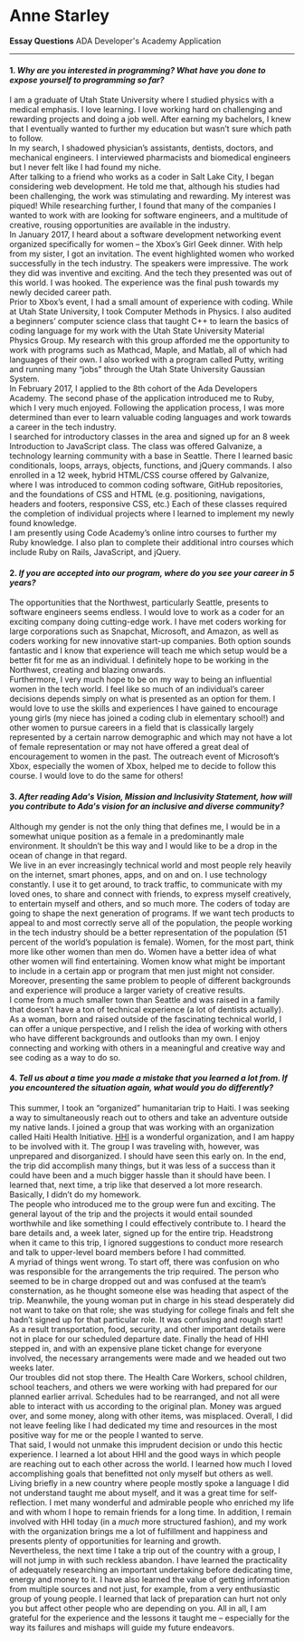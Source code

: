 
# Anne Starley  
**Essay Questions** ADA Developer's Academy Application  
_________________________________________________  
#### 1. *Why are you interested in programming? What have you done to expose yourself to programming so far?*  
I am a graduate of Utah State University where I studied physics with a medical emphasis. I love learning. I love working hard on challenging and rewarding projects and doing a job well. After earning my bachelors, I knew that I eventually wanted to further my education but wasn’t sure which path to follow.  
In my search, I shadowed physician’s assistants, dentists, doctors, and mechanical engineers. I interviewed pharmacists and biomedical engineers but I never felt like I had found my niche.  
After talking to a friend who works as a coder in Salt Lake City, I began considering web development. He told me that, although his studies had been challenging, the work was stimulating and rewarding. My interest was piqued! While researching further, I found that many of the companies I wanted to work with are looking for software engineers, and a multitude of creative, rousing opportunities are available in the industry.  
In January 2017, I heard about a software development networking event organized specifically for women – the Xbox’s Girl Geek dinner. With help from my sister, I got an invitation. The event highlighted women who worked successfully in the tech industry. The speakers were impressive. The work they did was inventive and exciting. And the tech they presented was out of this world. I was hooked. The experience was the final push towards my newly decided career path.  
Prior to Xbox’s event, I had a small amount of experience with coding. While at Utah State University, I took Computer Methods in Physics. I also audited a beginners’ computer science class that taught C++ to learn the basics of coding language for my work with the Utah State University Material Physics Group. My research with this group afforded me the opportunity to work with programs such as Mathcad, Maple, and Matlab, all of which had languages of their own. I also worked with a program called Putty, writing and running many “jobs” through the Utah State University Gaussian System.  
In February 2017, I applied to the 8th cohort of the Ada Developers Academy. The second phase of the application introduced me to Ruby, which I very much enjoyed. Following the application process, I was more determined than ever to learn valuable coding languages and work towards a career in the tech industry.  
I searched for introductory classes in the area and signed up for an 8 week Introduction to JavaScript class. The class was offered Galvanize, a technology learning community with a base in Seattle. There I learned basic conditionals, loops, arrays, objects, functions, and jQuery commands. I also enrolled in a 12 week, hybrid HTML/CSS course offered by Galvanize, where I was introduced to common coding software, GitHub repositories, and the foundations of CSS and HTML (e.g. positioning, navigations, headers and footers, responsive CSS, etc.) Each of these classes required the completion of individual projects where I learned to implement my newly found knowledge.    
I am presently using Code Academy’s online intro courses to further my Ruby knowledge. I also plan to complete their additional intro courses which include Ruby on Rails, JavaScript, and jQuery.  

#### 2. *If you are accepted into our program, where do you see your career in 5 years?*  

The opportunities that the Northwest, particularly Seattle, presents to software engineers seems endless. I would love to work as a coder for an exciting company doing cutting-edge work. I have met coders working for large corporations such as Snapchat, Microsoft, and Amazon, as well as coders working for new innovative start-up companies. Both option sounds fantastic and I know that experience will teach me which setup would be a better fit for me as an individual. I definitely hope to be working in the Northwest, creating and blazing onwards.  
Furthermore, I very much hope to be on my way to being an influential women in the tech world. I feel like so much of an individual’s career decisions depends simply on what is presented as an option for them. I would love to use the skills and experiences I have gained to encourage young girls (my niece has joined a coding club in elementary school!) and other women to pursue careers in a field that is classically largely represented by a certain narrow demographic and which may not have a lot of female representation or may not have offered a great deal of encouragement to women in the past. The outreach event of Microsoft’s Xbox, especially the women of Xbox, helped me to decide to follow this course. I would love to do the same for others!  

#### 3. *After reading Ada's Vision, Mission and Inclusivity Statement, how will you contribute to Ada's vision for an inclusive and diverse community?*  
Although my gender is not the only thing that defines me, I would be in a somewhat unique position as a female in a predominantly male environment. It shouldn’t be this way and I would like to be a drop in the ocean of change in that regard.  
We live in an ever increasingly technical world and most people rely heavily on the internet, smart phones, apps, and on and on. I use technology constantly. I use it to get around, to track traffic, to communicate with my loved ones, to share and connect with friends, to express myself creatively, to entertain myself and others, and so much more. The coders of today are going to shape the next generation of programs. If we want tech products to appeal to and most correctly serve all of the population, the people working in the tech industry should be a better representation of the population (51 percent of the world’s population is female). Women, for the most part, think more like other women than men do. Women have a better idea of what other women will find entertaining. Women know what might be important to include in a certain app or program that men just might not consider. Moreover, presenting the same problem to people of different backgrounds and experience will produce a larger variety of creative results.  
I come from a much smaller town than Seattle and was raised in a family that doesn’t have a ton of technical experience (a lot of dentists actually). As a woman, born and raised outside of the fascinating technical world, I can offer a unique perspective, and I relish the idea of working with others who have different backgrounds and outlooks than my own. I enjoy connecting and working with others in a meaningful and creative way and see coding as a way to do so.  

#### 4. *Tell us about a time you made a mistake that you learned a lot from. If you encountered the situation again, what would you do differently?*  
This summer, I took an “organized” humanitarian trip to Haiti. I was seeking a way to simultaneously reach out to others and take an adventure outside my native lands. I joined a group that was working with an organization called Haiti Health Initiative. [HHI](http://haitihealthinitiative.org/ "Check out their webpage here!") is a wonderful organization, and I am happy to be involved with it. The group I was traveling with, however, was unprepared and disorganized. I should have seen this early on. In the end, the trip did accomplish many things, but it was less of a success than it could have been and a much bigger hassle than it should have been. I learned that, next time, a trip like that deserved a lot more research. Basically, I didn’t do my homework.  
The people who introduced me to the group were fun and exciting. The general layout of the trip and the projects it would entail sounded worthwhile and like something I could effectively contribute to. I heard the bare details and, a week later, signed up for the entire trip. Headstrong when it came to this trip, I ignored suggestions to conduct more research and talk to upper-level board members before I had committed.  
A myriad of things went wrong. To start off, there was confusion on who was responsible for the arrangements the trip required. The person who seemed to be in charge dropped out and was confused at the team’s consternation, as he thought someone else was heading that aspect of the trip. Meanwhile, the young woman put in charge in his stead desperately did not want to take on that role; she was studying for college finals and felt she hadn’t signed up for that particular role. It was confusing and rough start! As a result transportation, food, security, and other important details were not in place for our scheduled departure date. Finally the head of HHI stepped in, and with an expensive plane ticket change for everyone involved, the necessary arrangements were made and we headed out two weeks later.  
Our troubles did not stop there. The Health Care Workers, school children, school teachers, and others we were working with had prepared for our planned earlier arrival. Schedules had to be rearranged, and not all were able to interact with us according to the original plan. Money was argued over, and some money, along with other items, was misplaced. Overall, I did not leave feeling like I had dedicated my time and resources in the most positive way for me or the people I wanted to serve.  
That said, I would not unmake this imprudent decision or undo this hectic experience. I learned a lot about HHI and the good ways in which people are reaching out to each other across the world. I learned how much I loved accomplishing goals that benefitted not only myself but others as well. Living briefly in a new country where people mostly spoke a language I did not understand taught me about myself, and it was a great time for self-reflection. I met many wonderful and admirable people who enriched my life and with whom I hope to remain friends for a long time. In addition, I remain involved with HHI today (in a *much* more structured fashion), and my work with the organization brings me a lot of fulfillment and happiness and presents plenty of opportunities for learning and growth.  
Nevertheless, the next time I take a trip out of the country with a group, I will not jump in with such reckless abandon. I have learned the practicality of adequately researching an important undertaking before dedicating time, energy and money to it. I have also learned the value of getting information from multiple sources and not just, for example, from a very enthusiastic group of young people. I learned that lack of preparation can hurt not only you but affect other people who are depending on you. All in all, I am grateful for the experience and the lessons it taught me – especially for the way its failures and mishaps will guide my future endeavors.

